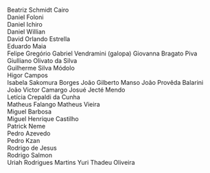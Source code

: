 Beatriz Schmidt	
Cairo	
Daniel Foloni	
Daniel Ichiro	
Daniel Willian	
David Orlando Estrella	
Eduardo Maia	
Felipe Gregório	
Gabriel Vendramini (galopa)	
Giovanna Bragato Piva	
Giulliano Olivato da Silva	
Guilherme Silva Módolo	
Higor Campos	
Isabela Sakomura Borges	
João Gilberto Manso	
João Provêda Balarini	
João Victor Camargo	
Josué Jecté Mendo	
Letícia Crepaldi da Cunha	
Matheus Falango	
Matheus Vieira	
Miguel Barbosa	
Miguel Henrique Castilho	
Patrick Neme	
Pedro Azevedo	
Pedro Kzan	
Rodrigo de Jesus	
Rodrigo Salmon	
Uriah Rodrigues Martins	
Yuri Thadeu Oliveira	